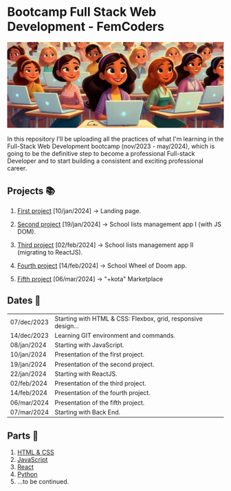 ﻿# Bootcamp Full Stack Web Development - FemCoders

![Coders](img/coders.png)

In this repository I'll be uploading all the practices of what I'm learning in the Full-Stack Web Development bootcamp (nov/2023 - may/2024), which is going to be the definitive step to become a professional Full-stack Developer and to start building a consistent and exciting professional career.

## Projects 📚

1. [First project](https://github.com/angylearns/femtech_g3) [10/jan/2024] → Landing page.

2. [Second project](https://github.com/angylearns/adminlistas_g4) [19/jan/2024] → School lists management app I (with JS DOM).

3. [Third project](https://github.com/angylearns/adminlistas_react) [02/feb/2024] → School lists management app II (migrating to ReactJS).

4. [Fourth project](https://github.com/angylearns/wheel_of_doom) [14/feb/2024] → School Wheel of Doom app.

5. [Fifth project](https://github.com/angylearns/marketplace_animals-p5e4) [06/mar/2024] → "+kota" Marketplace

## Dates 📅

<table>
   <tr>
      <td>07/dec/2023</td>
      <td>Starting with HTML & CSS: Flexbox, grid, responsive design...</td>
   </tr>
   <tr>
      <td>14/dec/2023</td>
      <td>Learning GIT environment and commands.</td>
   </tr>
   <tr>
      <td>08/jan/2024</td>
      <td>Starting with JavaScript.</td>
   </tr>
   <tr>
      <td>10/jan/2024</td>
      <td>Presentation of the first project.</td>
   </tr>
    <tr>
      <td>19/jan/2024</td>
      <td>Presentation of the second project.</td>
   </tr>
    <tr>
      <td>22/jan/2024</td>
      <td>Starting with ReactJS.</td>
   </tr>
   <tr>
      <td>02/feb/2024</td>
      <td>Presentation of the third project.</td>
   </tr>
   <tr>
      <td>14/feb/2024</td>
      <td>Presentation of the fourth project.</td>
   </tr>
   <tr>
      <td>06/mar/2024</td>
      <td>Presentation of the fifth project.</td>
   </tr>
   <tr>
      <td>07/mar/2024</td>
      <td>Starting with Back End.</td>
   </tr>
</table>

## Parts 📑

1. [HTML & CSS](https://github.com/angylearns/femcoders_fullstack/tree/main/01-html_css)
2. [JavaScript](https://github.com/angylearns/femcoders_fullstack/tree/main/02-javascript)
3. [React](https://github.com/angylearns/femcoders_fullstack/tree/main/03-react)
4. [Python](https://github.com/angylearns/femcoders_fullstack/tree/main/04-python)
5. ...to be continued.

